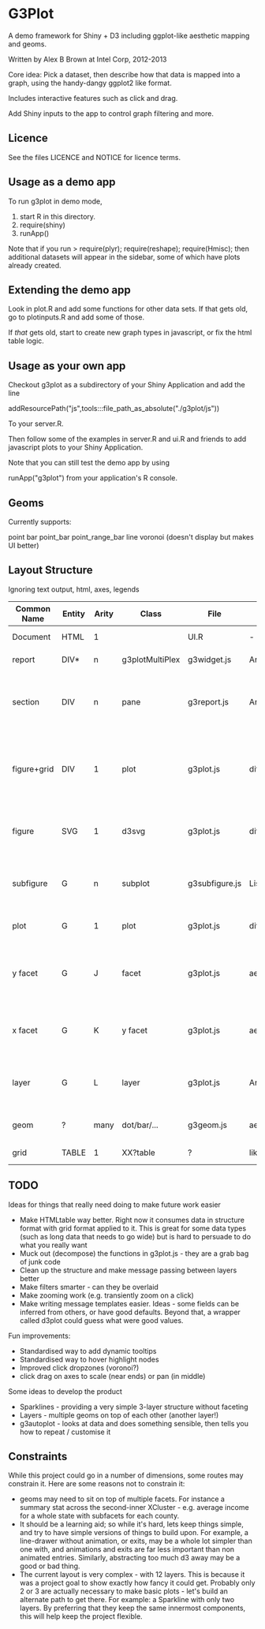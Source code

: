 G3Plot
======

A demo framework for Shiny + D3 including ggplot-like aesthetic mapping and geoms.  

Written by Alex B Brown at Intel Corp, 2012-2013

Core idea: Pick a dataset, then describe how that data is mapped into a graph, using the handy-dangy ggplot2 like format.

Includes interactive features such as click and drag.

Add Shiny inputs to the app to control graph filtering and more.

Licence
-------

See the files LICENCE and NOTICE for licence terms.

Usage as a demo app
-------------------

To run g3plot in demo mode, 

1) start R in this directory.
2) require(shiny)
3) runApp()

Note that if you run > require(plyr); require(reshape); require(Hmisc);
then additional datasets will appear in the sidebar, some of which have
plots already created.

Extending the demo app
----------------------

Look in plot.R and add some functions for other data sets.  If that gets old, go to plotinputs.R and add some of those.

If *that* gets old, start to create new graph types in javascript, or fix the html table logic.

Usage as your own app
---------------------

Checkout g3plot as a subdirectory of your Shiny Application and add the line

addResourcePath("js",tools:::file_path_as_absolute("./g3plot/js"))

To your server.R.

Then follow some of the examples in server.R and ui.R and friends to add 
javascript plots to your Shiny Application.

Note that you can still test the demo app by using

runApp("g3plot") from your application's R console.

Geoms
-----

Currently supports:

point
bar
point_bar
point_range_bar
line
voronoi (doesn't display but makes UI better)

Layout Structure
----------------

Ignoring text output, html, axes, legends

Common Name | Entity | Arity | Class           | File        | Message Part      | Description  
------------|--------|-------|-----------------|-------------|-------------------|-------
Document    | HTML   | 1     |                 | UI.R        | -                 | the web page
report      | DIV*   | n     | g3plotMultiPlex | g3widget.js | Array of arrays   | the shiny output
section     | DIV    | n     | pane            | g3report.js | Array of list(name=?)    | a single formatted d3 object - one of "plot" "list" or other text
figure+grid | DIV    | 1     | plot            | g3plot.js   | ditto             | A combination of a drawing region with linked html table
figure      | SVG    | 1     | d3svg           | g3plot.js   | ditto             | A single drawing region with any contents
subfigure     | G      | n     | subplot         | g3subfigure.js   | List(name=?)      | container for a plot with distinct axes, data, legends
plot        | G      | 1     | plot            | g3plot.js   | ditto             | the bit inside the axes
y facet     | G      | J     | facet           | g3plot.js   | aesthetic(YFacet=?)          | the Jth horizontal slice with a personal clone of the Y scale
x facet     | G      | K     | y facet         | g3plot.js   | aesthetic(XCluster=?)| the Kth vertical slice of the Jth horizontal
layer       | G      | L     | layer           | g3plot.js   | Array of list(name=?)    | a single formatted d3 object - one of "layer"
geom        | ?      | many  | dot/bar/...     | g3geom.js   | aesthetic(geom=?) | an actual drawing component
grid        | TABLE  | 1     | XX?table        | ?           | like layer but grid | An html table

TODO
----

Ideas for things that really need doing to make future work easier

 * Make HTMLtable way better.  Right now it consumes data in structure format with grid format applied to it.  This is great for some data types (such as long data that needs to go wide) but is hard to persuade to do what you really want
 * Muck out (decompose) the functions in g3plot.js - they are a grab bag of junk code
 * Clean up the structure and make message passing between layers better
 * Make filters smarter - can they be overlaid
 * Make zooming work (e.g. transiently zoom on a click)
 * Make writing message templates easier.  Ideas - some fields can be inferred from others, or have good defaults.  Beyond that, a wrapper called d3plot could guess what were good values.

Fun improvements:

 * Standardised way to add dynamic tooltips 
 * Standardised way to hover highlight nodes
 * Improved click dropzones (voronoi?)
 * click drag on axes to scale (near ends) or pan (in middle)

Some ideas to develop the product
 
 * Sparklines - providing a very simple 3-layer structure without faceting
 * Layers - multiple geoms on top of each other (another layer!)
 * g3autoplot - looks at data and does something sensible, then tells you how to repeat / customise it


Constraints
-----------

While this project could go in a number of dimensions, some routes may constrain it.  Here are some reasons not to constrain it:

* geoms may need to sit on top of multiple facets.  For instance a summary stat across the second-inner XCluster - e.g. average income for a whole state with subfacets for each county.
* It should be a learning aid; so while it's hard, lets keep things simple, and try to have simple versions of things to build upon.  For example, a line-drawer without animation, or exits, may be a whole lot simpler than one with, and animations and exits are far less important than non animated entries.  Similarly, abstracting too much d3 away may be a good or bad thing.
* The current layout is very complex - with 12 layers.  This is because it was a project goal to show exactly how fancy it could get.  Probably only 2 or 3 are actually necessary to make basic plots - let's build an alternate path to get there.  For example: a Sparkline with only two layers.  By preferring that they keep the same innermost components,  this will help keep the project flexible.
